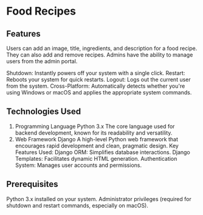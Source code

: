 <h1>Food Recipes</h1>



<h2>Features</h2>

Users can add an image, title, ingredients, and description for a food recipe. They can also add and remove recipes. Admins have the ability to manage users from the admin portal.

Shutdown: Instantly powers off your system with a single click.
Restart: Reboots your system for quick restarts.
Logout: Logs out the current user from the system.
Cross-Platform: Automatically detects whether you're using Windows or macOS and applies the appropriate system commands.

<h2>
  Technologies Used </h2>

1. Programming Language
Python 3.x
The core language used for backend development, known for its readability and versatility.
2. Web Framework
Django
A high-level Python web framework that encourages rapid development and clean, pragmatic design.
Key Features Used:
Django ORM: Simplifies database interactions.
Django Templates: Facilitates dynamic HTML generation.
Authentication System: Manages user accounts and permissions.

<h2>Prerequisites</h2>

Python 3.x installed on your system.
Administrator privileges (required for shutdown and restart commands, especially on macOS).



 
